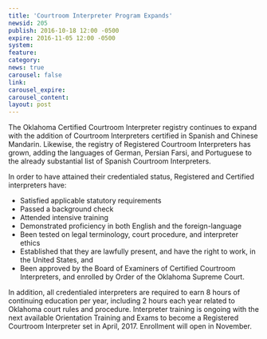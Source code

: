 ```yaml
---
title: 'Courtroom Interpreter Program Expands'
newsid: 205
publish: 2016-10-18 12:00 -0500
expire: 2016-11-05 12:00 -0500
system: 
feature: 
category: 
news: true
carousel: false
link: 
carousel_expire: 
carousel_content: 
layout: post
---
```

<p>The Oklahoma Certified Courtroom Interpreter registry continues to expand with the addition of Courtroom Interpreters certified in Spanish and Chinese Mandarin. Likewise, the registry of Registered Courtroom Interpreters has grown, adding the languages of German, Persian Farsi, and Portuguese to the already substantial list of Spanish Courtroom Interpreters.</p>
<p>In order to have attained their credentialed status, Registered and Certified interpreters have:</p>
<ul>
<li>Satisfied applicable statutory requirements</li>
<li>Passed a background check</li>
<li>Attended intensive training</li>
<li>Demonstrated proficiency in both English and the foreign-language</li>
<li>Been tested on legal terminology, court procedure, and interpreter ethics</li>
<li>Established that they are lawfully present, and have the right to work, in the United States, and</li>
<li>Been approved by the Board of Examiners of Certified Courtroom Interpreters, and enrolled by Order of the Oklahoma Supreme Court.</li>
</ul>
<p>In addition, all credentialed interpreters are required to earn 8 hours of continuing education per year, including 2 hours each year related to Oklahoma court rules and procedure.
Interpreter training is ongoing with the next available Orientation Training and Exams to become a Registered Courtroom Interpreter set in April, 2017. Enrollment will open in November.</p>